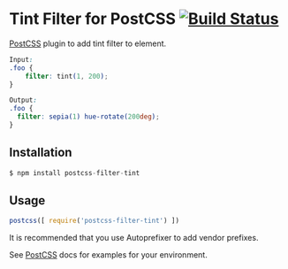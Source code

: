 # Tint Filter for PostCSS [![Build Status][ci-img]][ci]

[PostCSS] plugin to add tint filter to element.

[PostCSS]: https://github.com/postcss/postcss
[ci-img]:  https://travis-ci.org/alexlibby/postcss-filter-tint.svg
[ci]:      https://travis-ci.org/alexlibby/postcss-filter-tint

```css
Input:
.foo {
    filter: tint(1, 200);
}
```

```css
Output:
.foo {
  filter: sepia(1) hue-rotate(200deg);
}
```


## Installation
```js 
$ npm install postcss-filter-tint
```


## Usage

```js
postcss([ require('postcss-filter-tint') ])
```
It is recommended that you use Autoprefixer to add vendor prefixes.

See [PostCSS] docs for examples for your environment.
